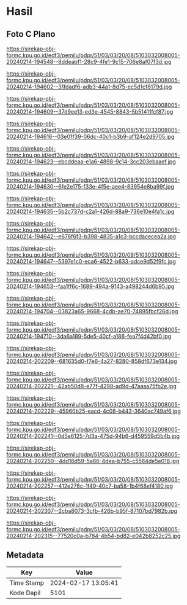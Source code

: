 # Hasil

## Foto C Plano

https://sirekap-obj-formc.kpu.go.id/edf3/pemilu/pdpr/51/03/03/20/08/5103032008005-20240214-194548--8ddeabf1-28c9-4fe1-9c15-706e8af07f3d.jpg

https://sirekap-obj-formc.kpu.go.id/edf3/pemilu/pdpr/51/03/03/20/08/5103032008005-20240214-194602--31fdadf6-adb3-44a1-8d75-ec5d1cf8179d.jpg

https://sirekap-obj-formc.kpu.go.id/edf3/pemilu/pdpr/51/03/03/20/08/5103032008005-20240214-194609--37d9ee13-ed3e-4545-8843-5b51411fcf87.jpg

https://sirekap-obj-formc.kpu.go.id/edf3/pemilu/pdpr/51/03/03/20/08/5103032008005-20240214-194616--03e01f39-06dc-40c1-b3b9-af124e2d9705.jpg

https://sirekap-obj-formc.kpu.go.id/edf3/pemilu/pdpr/51/03/03/20/08/5103032008005-20240214-194623--ebcddeaa-e1a6-4898-9c14-3cc203ebaaef.jpg

https://sirekap-obj-formc.kpu.go.id/edf3/pemilu/pdpr/51/03/03/20/08/5103032008005-20240214-194630--6fe2e175-f33e-4f5e-aee4-83954e8ba99f.jpg

https://sirekap-obj-formc.kpu.go.id/edf3/pemilu/pdpr/51/03/03/20/08/5103032008005-20240214-194635--5b2c737d-c2a1-426d-88a9-736e10e4fa1c.jpg

https://sirekap-obj-formc.kpu.go.id/edf3/pemilu/pdpr/51/03/03/20/08/5103032008005-20240214-194642--e676f6f3-b398-4835-a1c3-bccdacecea2a.jpg

https://sirekap-obj-formc.kpu.go.id/edf3/pemilu/pdpr/51/03/03/20/08/5103032008005-20240214-194647--5397e1c0-eca6-4522-b633-adce9d52f9fc.jpg

https://sirekap-obj-formc.kpu.go.id/edf3/pemilu/pdpr/51/03/03/20/08/5103032008005-20240214-194653--faa1ff6c-1689-494a-9143-a498244d6b95.jpg

https://sirekap-obj-formc.kpu.go.id/edf3/pemilu/pdpr/51/03/03/20/08/5103032008005-20240214-194704--03823a65-9668-4cdb-ae70-74895fbcf26d.jpg

https://sirekap-obj-formc.kpu.go.id/edf3/pemilu/pdpr/51/03/03/20/08/5103032008005-20240214-194710--3da6a189-5de5-40cf-a188-fea7f4d42bf0.jpg

https://sirekap-obj-formc.kpu.go.id/edf3/pemilu/pdpr/51/03/03/20/08/5103032008005-20240214-202209--681635d0-f7e6-4a27-8280-858df673e134.jpg

https://sirekap-obj-formc.kpu.go.id/edf3/pemilu/pdpr/51/03/03/20/08/5103032008005-20240214-202221--42ab50d8-e77f-4298-ad9d-47aaaa75fb2e.jpg

https://sirekap-obj-formc.kpu.go.id/edf3/pemilu/pdpr/51/03/03/20/08/5103032008005-20240214-202229--45960b25-eacd-4c08-b443-3640ac749af6.jpg

https://sirekap-obj-formc.kpu.go.id/edf3/pemilu/pdpr/51/03/03/20/08/5103032008005-20240214-202241--0d5e6125-7d3a-475d-94b6-d459559d5b4b.jpg

https://sirekap-obj-formc.kpu.go.id/edf3/pemilu/pdpr/51/03/03/20/08/5103032008005-20240214-202250--4dd16d59-5a86-4dea-b755-c5584de5e018.jpg

https://sirekap-obj-formc.kpu.go.id/edf3/pemilu/pdpr/51/03/03/20/08/5103032008005-20240214-202257--412e276c-1f49-40c7-ba58-1b4f68ef4180.jpg

https://sirekap-obj-formc.kpu.go.id/edf3/pemilu/pdpr/51/03/03/20/08/5103032008005-20240214-202307--2cba8073-3cfb-426b-b95f-87107bd7982b.jpg

https://sirekap-obj-formc.kpu.go.id/edf3/pemilu/pdpr/51/03/03/20/08/5103032008005-20240214-202315--77520c0a-b784-4b54-bd82-e042b8252c25.jpg


## Metadata

| Key        | Value               |
| ---------- | ------------------- |
| Time Stamp | 2024-02-17 13:05:41 |
| Kode Dapil | 5101                |



